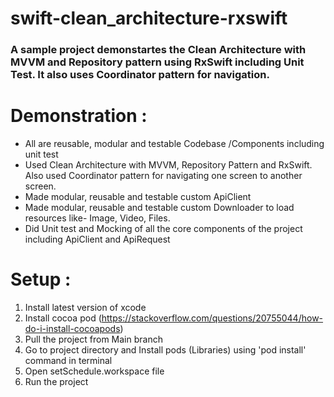 # swift-clean_architecture-rxswift

### A sample project demonstartes the Clean Architecture with MVVM and Repository pattern using RxSwift including Unit Test. It also uses Coordinator pattern for navigation. 

# Demonstration :  
- All are reusable, modular and testable Codebase /Components including unit test 
- Used Clean Architecture with MVVM, Repository Pattern and RxSwift. Also used Coordinator pattern for navigating one screen to another screen. 
- Made modular, reusable and testable  custom ApiClient
- Made modular, reusable and testable  custom Downloader to load resources like- Image, Video, Files. 
- Did Unit test and Mocking  of all the core components of the project including ApiClient and ApiRequest 

# Setup : 

1. Install latest version of xcode 
2. Install cocoa pod  (https://stackoverflow.com/questions/20755044/how-do-i-install-cocoapods)
3. Pull the project from Main branch 
4. Go to project directory and Install pods (Libraries) using 'pod install' command in terminal
5. Open setSchedule.workspace file 
6. Run the project 
